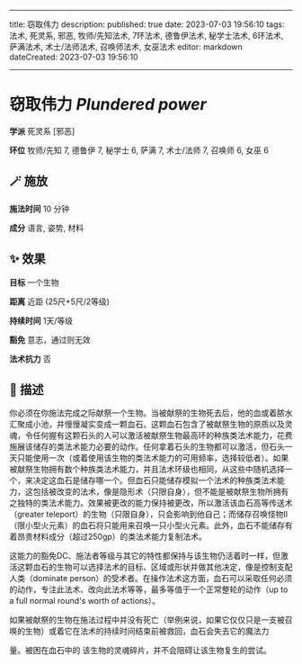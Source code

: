 
---
title: 窃取伟力
description: 
published: true
date: 2023-07-03 19:56:10
tags: 法术, 死灵系, 邪恶, 牧师/先知法术, 7环法术, 德鲁伊法术, 秘学士法术, 6环法术, 萨满法术, 术士/法师法术, 召唤师法术, 女巫法术
editor: markdown
dateCreated: 2023-07-03 19:56:10

---

# **窃取伟力** *Plundered power*

**学派** 死灵系 \[邪恶\] 

**环位** 牧师/先知 7, 德鲁伊 7, 秘学士 6, 萨满 7, 术士/法师 7, 召唤师 6, 女巫 6

## 🪄 施放

**施法时间** 10 分钟

**成分** 语言, 姿势, 材料

## ✨ 效果 

**目标** 一个生物 

**距离** 近距 (25尺+5尺/2等级)  

**持续时间** 1天/等级 

**豁免** 意志，通过则无效

**法术抗力** 否

## 📖 描述

你必须在你施法完成之际献祭一个生物。当被献祭的生物死去后，他的血或着脓水汇聚成小池，并慢慢凝实变成一颗血石。这颗血石包含了被献祭生物的原质以及灵魂，令任何握有这颗石头的人可以激活被献祭生物最高环的种族类法术能力，花费施展该储存的类法术能力必要的动作。任何拿着石头的生物都可以激活，但石头一天只能使用一次（或着使用该生物的类法术能力的可用频率，选择较低者）。如果被献祭生物拥有数个种族类法术能力，并且法术环级也相同，从这些中随机选择一个，来决定这血石是储存哪一个。但血石只能储存模拟一个法术的种族类法术能力，这包括被改变的法术，像是隐形术（只限自身），但不能是被献祭生物所拥有之独特的类法术能力。效果被更改的能力保持被更改，所以激活该血石高等传送术（greater teleport）的生物（只限自身），只会影响到他自己；而储存召唤怪物II（限小型火元素）的血石将只能用来召唤一只小型火元素。此外，血石不能储存有着昂贵材料成分（超过250gp）的类法术能力复制法术。

这能力的豁免DC、施法者等级与其它的特性都保持与该生物仍活着时一样，但激活这颗血石的生物可以选择法术的目标、区域或形状并做其他决定，像是控制支配人类（dominate person）的受术者。在操作法术这方面，血石可以采取任何必须的动作，专注此法术、改向此法术等等，最多等值于一个正常整轮的动作（up to a full normal round's worth of actions）。

如果被献祭的生物在施法过程中并没有死亡（举例来说，如果它仅仅只是一支被召唤的生物）或着它在法术的持续时间结束前被救回，血石会失去它的魔法力

量。被困在血石中的 该生物的灵魂碎片，并不会阻碍让该生物复生的尝试。
    
